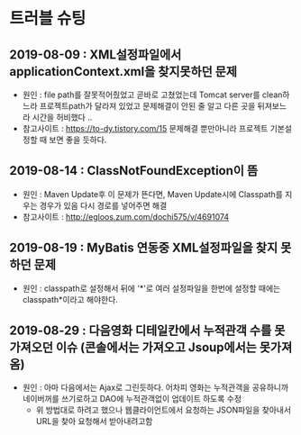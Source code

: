 # 트러블 슈팅

## 2019-08-09 : XML설정파일에서 applicationContext.xml을 찾지못하던 문제
- 원인 : file path를 잘못적어줬었고 곧바로 고쳤었는데 Tomcat server를 clean하느라 프로젝트path가 달라져 있었고 문제해결이 안된 줄 알고 다른 곳을 뒤져보느라 시간을 허비했다 ..
- 참고사이트 : https://to-dy.tistory.com/15 문제해결 뿐만아니라 프로젝트 기본설정할 때 보면 좋을 듯하다.

## 2019-08-14 : ClassNotFoundException이 뜸
- 원인 : Maven Update후 이 문제가 뜬다면, Maven Update시에 Classpath를 지우는 경우가 있음 다시 경로를 넣어주면 해결
- 참고사이트 : http://egloos.zum.com/dochi575/v/4691074

## 2019-08-19 : MyBatis 연동중 XML설정파일을 찾지 못하던 문제
- 원인 : classpath로 설정해서 뒤에 '*'로 여러 설정파일을 한번에 설정할 때에는 classpath\*이라고 해야한다.

## 2019-08-29 : 다음영화 디테일칸에서 누적관객 수를 못가져오던 이슈 (콘솔에서는 가져오고 Jsoup에서는 못가져옴)
- 원인 : 아마 다음에서는 Ajax로 그린듯하다. 어차피 영화는 누적관객을 공유하니까 네이버꺼를 쓰기로하고 DAO에 누적관객없이 업데이트 하도록 수정
    - 위 방법대로 하려고 했으나 웹클라이언트에서 요청하는 JSON파일을 찾아내서 URL을 찾아 요청해서 받아내려고함